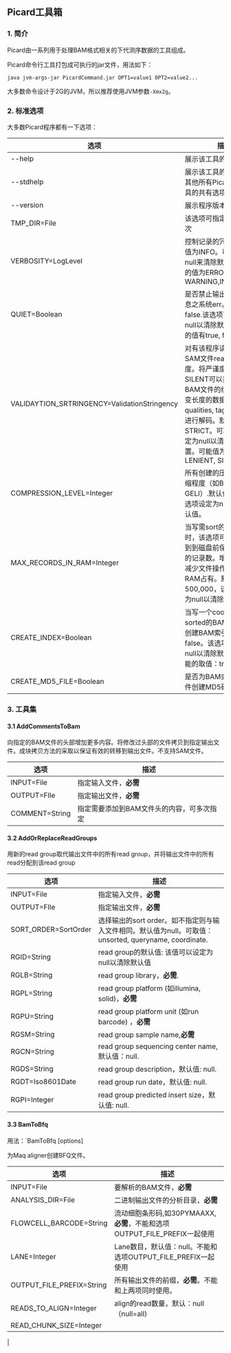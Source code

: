 ## Picard工具箱

### 1. 简介
Picard由一系列用于处理BAM格式相关的下代测序数据的工具组成。

Picard命令行工具打包成可执行的jar文件，用法如下：

	java jvm-args-jar PicardCommand.jar OPT1=value1 OPT2=value2...

大多数命令设计于2G的JVM，所以推荐使用JVM参数`-Xmx2g`。

### 2. 标准选项

大多数Picard程序都有一下选项：

|选项|描述|
|--------|---------|
|--help|展示该工具的特殊选项|
|--stdhelp|展示该工具的特殊选项和其他所有Picard命令行工具的共有选项|
|--version|展示程序版本|
|TMP_DIR=File|该选项可指定0次或更多次|
|VERBOSITY=LogLevel|控制记录的冗余度，默认值为INFO。可以设定为null来清除默认值。可能的值为ERROR, WARNING,INFO,DEBUG.|
|QUIET=Boolean|是否禁止输出工作总结信息之系统err。默认值为false.该选项可以设定为null以清除默认值。可能的值有true, false.|
|VALIDAYTION_SRTRINGENCY=ValidationStringency|对有该程序读取的所有SAM文件read的验证严谨度。将严谨度设为SILENT可以提高处理BAM文件的绩效，此时可变长度的数据，如read, qualities, tags等不需要进行解码。默认值为STRICT。可将该选项设定为null以清除默认设置。可能值为STRICT, LENIENT, SILENT.|
|COMPRESSION_LEVEL=Integer|所有创建的压缩文件的压缩程度（如BAM和GELI）.默认值为5.可将该选项设定为null以清除默认值。|
|MAX_RECORDS_IN_RAM=Integer|当写需sort的SAM文件时，该选项可以指定在写到到磁盘前保存在RAM中的记录数。增加该值可以减少文件操作次数但提高RAM占有。默认值为500,000，该选项可设定为null以清除默认设置。|
|CREATE_INDEX=Boolean|当写一个coordinate-sorted的BAM文件时是否创建BAM索引。默认值为false。该选项可设定为null以清除默认设置。可能的取值：true, false.|
|CREATE_MD5_FILE=Boolean|是否为BAM或FASTAQ文件创建MD5码|

### 3. 工具集

#### 3.1 AddCommentsToBam
向指定的BAM文件的头部增加更多内容。将修改过头部的文件拷贝到指定输出文件。成块拷贝方法的采取以保证有效的转移到输出文件。不支持SAM文件。

|选项|描述|
|----|----|
|INPUT=File|指定输入文件，**必需**|
|OUTPUT=FIle|指定输出文件，**必需**|
|COMMENT=String|指定需要添加到BAM文件头的内容，可多次指定|

#### 3.2 AddOrReplaceReadGroups
用新的read group取代输出文件中的所有read group，并将输出文件中的所有read分配到该read group

|选项|描述|
|----|----|
|INPUT=File|指定输入文件，**必需**|
|OUTPUT=FIle|指定输出文件，**必需**|
|SORT_ORDER=SortOrder|选择输出的sort order。如不指定则与输入文件相同。默认值为null。可取值：unsorted, queryname, coordinate.|
|RGID=String|read group的默认值: 该值可以设定为null以清除默认值|
|RGLB=String|read group library，**必需**.|
|RGPL=String|read group platform (如illumina, solid)，**必需**|
|RGPU=String|read group platform unit (如run barcode) ，**必需**|
|RGSM=String|read group sample name,**必需**|
|RGCN=String|read group sequencing center name,默认值：null.|
|RGDS=String|read group description，默认值: null.|
|RGDT=Iso8601Date|read group run date，默认值: null.|
|RGPI=Integer|read group predicted insert size，默认值: null.|

#### 3.3 BamToBfq
用法：`BamToBfq [options]

为Maq aligner创建BFQ文件。

|选项|描述|
|----|----|
|INPUT=File|要解析的BAM文件，**必需**|
|ANALYSIS_DIR=File|二进制输出文件的分析目录，**必需**|
|FLOWCELL_BARCODE=String|流动细胞条形码,如30PYMAAXX,**必需**，不能和选项OUTPUT_FILE_PREFIX一起使用|
|LANE=Integer|Lane数目，默认值：null。不能和选项OUTPUT_FILE_PREFIX一起使用|
|OUTPUT_FILE_PREFIX=String|所有输出文件的前缀，**必需**。不能和上两项同时使用。|
|READS_TO_ALIGN=Integer|align的read数量，默认：null（null=all)|
|READ_CHUNK_SIZE=Integer|
|